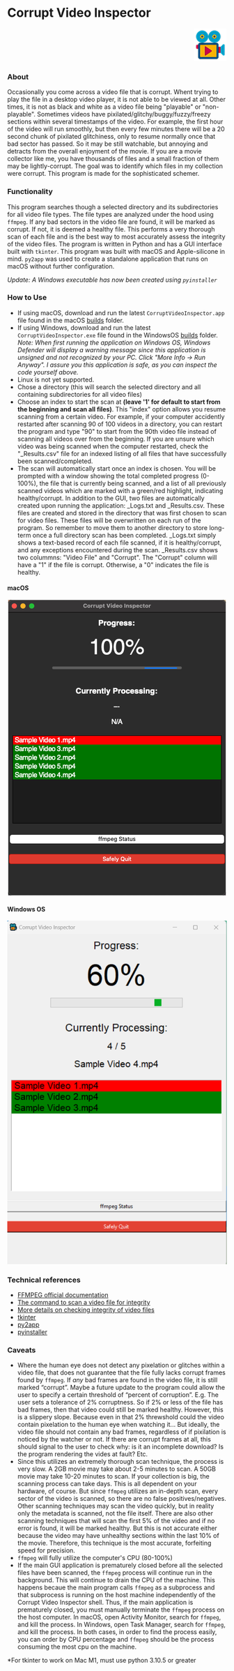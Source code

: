 
# Corrupt Video Inspector


<p align="right">
  <img src="icon.png" width="75" height="75" />
</p>

### About
Occasionally you come across a video file that is corrupt. Whent trying to play the file in a desktop video player, it is not able to be viewed at all. Other times, it is not as black and white as a video file being "playable" or "non-playable". Sometimes videos have pixilated/glitchy/buggy/fuzzy/freezy sections within several timestamps of the video. For example, the first hour of the video will run smoothly, but then every few minutes there will be a 20 second chunk of pixilated glitchiness, only to resume normally once that bad sector has passed. So it may be still watchable, but annoying and detracts from the overall enjoyment of the movie. If you are a movie collector like me, you have thousands of files and a small fraction of them may be lightly-corrupt. The goal was to identify which files in my collection were corrupt. This program is made for the sophisticated schemer. 

### Functionality
This program searches though a selected directory and its subdirectories for all video file types. The file types are analyzed under the hood using `ffmpeg`. If any bad sectors in the video file are found, it will be marked as corrupt. If not, it is deemed a healthy file. This performs a very thorough scan of each file and is the best way to most accurately assess the integrity of the video files. The program is written in Python and has a GUI interface built with `tkinter`. This program was built with macOS and Apple-silicone in mind. `py2app` was used to create a standalone application that runs on macOS without further configuration. 

*Update: A Windows executable has now been created using `pyinstaller`*

### How to Use
* If using macOS, download and run the latest `CorruptVideoInspector.app` file found in the macOS [builds](https://github.com/nhershy/CorruptVideoFileInspector/tree/main/builds/macOS) folder.
* If using Windows, download and run the latest `CorruptVideoInspector.exe` file found in the WindowsOS [builds](https://github.com/nhershy/CorruptVideoFileInspector/tree/main/builds/WindowsOS) folder. *Note: When first running the application on Windows OS, Windows Defender will display a warning message since this application is unsigned and not recognized by your PC. Click "More Info -> Run Anyway". I assure you this application is safe, as you can inspect the code yourself above.*
* Linux is not yet supported.
* Chose a directory (this will search the selected directory and all containing subdirectories for all video files)
* Choose an index to start the scan at **(leave '1' for default to start from the beginning and scan all files)**. This "index" option allows you resume scanning from a certain video. For example, if your computer accidently restarted after scanning 90 of 100 videos in a directory, you can restart the program and type "90" to start from the 90th video file instead of scanning all videos over from the beginning. If you are unsure which video was being scanned when the computer restarted, check the "_Results.csv" file for an indexed listing of all files that have successfully been scanned/completed. 
* The scan will automatically start once an index is chosen. You will be prompted with a window showing the total completed progress (0-100%), the file that is currently being scanned, and a list of all previously scanned videos which are marked with a green/red highlight, indicating healthy/corrupt. In addition to the GUI, two files are automatically created upon running the application: _Logs.txt and _Results.csv. These files are created and stored in the directory that was first chosen to scan for video files. These files will be overwritten on each run of the program. So remember to move them to another directory to store long-term once a full directory scan has been completed. _Logs.txt simply shows a text-based record of each file scanned, if it is healthy/corrupt, and any exceptions encountered during the scan. _Results.csv shows two colummns: "Video File" and "Corrupt". The "Corrupt" column will have a "1" if the file is corrupt. Otherwise, a "0" indicates the file is healthy. 

#### macOS 
<p align="center">
  <img src="assets/demo-mac.jpg" />
</p>

#### Windows OS
<p align="center">
  <img src="assets/demo-windows.png" />
</p>

### Technical references
* [FFMPEG official documentation](https://ffmpeg.org/ffmpeg.html)
* [The command to scan a video file for integrity](https://gist.github.com/ridvanaltun/8880ab207e5edc92a58608d466095dec)
* [More details on checking integrity of video files](https://superuser.com/questions/100288/how-can-i-check-the-integrity-of-a-video-file-avi-mpeg-mp4)
* [tkinter](https://docs.python.org/3/library/tkinter.html)
* [py2app](https://py2app.readthedocs.io/en/latest/#)
* [pyinstaller](https://pyinstaller.org/en/stable/)

### Caveats
* Where the human eye does not detect any pixelation or glitches within a video file, that does not guarantee that the file fully lacks corrupt frames found by `ffmpeg`. If <em>any</em> bad frames are found in the video file, it is still marked “corrupt”. Maybe a future update to the program could allow the user to specify a certain threshold of “percent of corruption”. E.g. The user sets a tolerance of 2% corruptness. So if 2% or less of the file has bad frames, then that video could still be marked healthy. However, this is a slippery slope. Because even in that 2% threwshold could the video contain pixelation to the human eye when watching it... But ideally, the video file should not contain any bad frames, regardless of if pixilation is noticed by the watcher or not. If there are corrupt frames at all, this should signal to the user to check why: is it an incomplete download? Is the program rendering the vides at fault? Etc.
* Since this utilizes an extremely thorough scan technique, the process is very slow. A 2GB movie may take about 2-5 minutes to scan. A 50GB movie may take 10-20 minutes to scan. If your collection is big, the scanning process can take days. This is all dependent on your hardware, of course. But since `ffmpeg` utilizes an in-depth scan, every sector of the video is scanned, so there are no false positives/negatives. Other scanning techniques may scan the video quickly, but in reality only the metadata is scanned, not the file itself. There are also other scanning techniques that will scan the first 5% of the video and if no error is found, it will be marked healthy. But this is not accurate either because the video may have unhealthy sections within the last 10% of the movie. Therefore, this technique is the most accurate, forfeiting speed for precision. 
* `ffmpeg` will fully utilize the computer's CPU (80-100%)
* If the main GUI application is prematurely closed before all the selected files have been scanned, the `ffmpeg` process will continue run in the background. This will continue to drain the CPU of the machine. This happens becaue the main program calls `ffmpeg` as a subprocess and that subprocess is running on the host machine independently of the Corrupt Video Inspector shell. Thus, if the main application is prematurely closed, you must manually terminate the `ffmpeg` process on the host computer. In macOS, open Activity Monitor, search for `ffmpeg`, and kill the process. In Windows, open Task Manager, search for `ffmpeg`, and kill the process. In both cases, in order to find the process easily, you can order by CPU percentage and `ffmpeg` should be the process consuming the most cpu on the machine. 

*For tkinter to work on Mac M1, must use python 3.10.5 or greater
